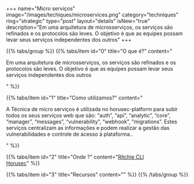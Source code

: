 +++
name="Micro serviços"
image="/images/techiques/microservices.png"
category="techniques"
ring="strategic"
type="post"
layout="details"
isNew="true"
description="Em uma arquitetura de microsserviços, os serviços são refinados e os protocolos são leves. O objetivo é que as equipes possam levar seus serviços independentes dos outros"
+++

{{% tabs/group %}}
  {{% tabs/item id="0" title="O que é?" content="<p>Em uma arquitetura de microsserviços, os serviços são refinados e os protocolos são leves. O objetivo é que as equipes possam levar seus serviços independentes dos outros</p>" %}}
  
  {{% tabs/item id="1" title="Como utilizamos?" content="<p>A Técnica de micro serviços é utilizada no horusec-platform para subir todos os seus serviços web que são: “auth”, “api”, “analytic”, “core”, “manager”, “messages”, “vulnerability”, “webhook”, “migrations”. Estes serviços centralizam as informações e podem realizar a gestão das vulnerabilidades e controle de acesso à plataforma..</p>" %}}
  
  {{% tabs/item id="2" title="Onde ?" content="<a href='https://ritchiecli.io/' target='_blank'>Ritchie CLI</a><br /><a href='https://horusec.io/' target='_blank'>Horusec</a>" %}}

  {{% tabs/item id="3" title="Recursos" content="" %}}
{{% /tabs/group %}}